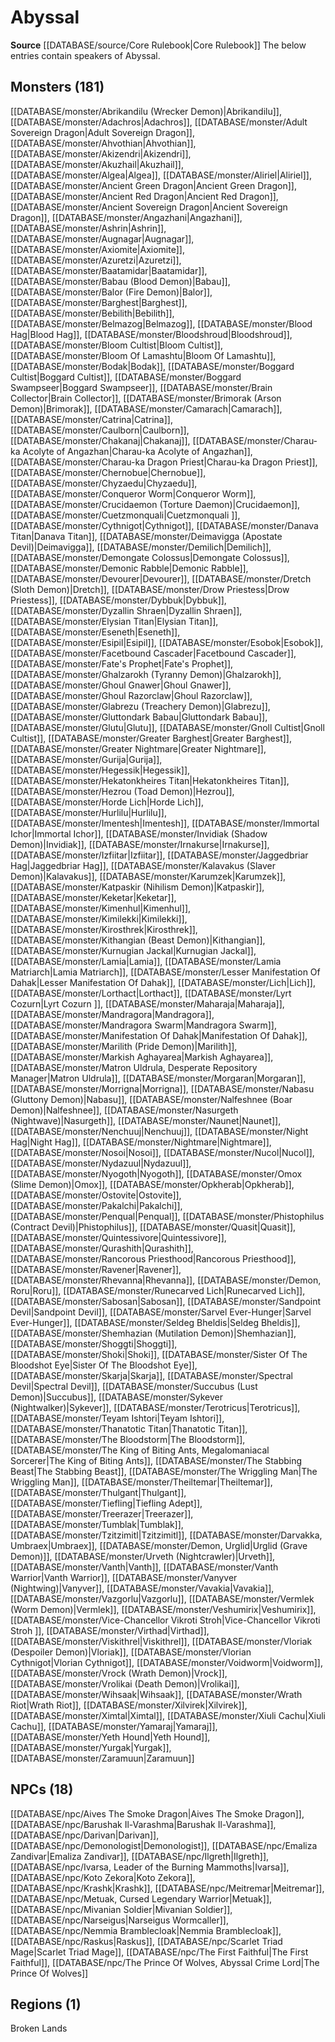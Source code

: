 ﻿---
id: '12'
name: Abyssal
rarity: Uncommon
source: '[[DATABASE/source/Core Rulebook|Core Rulebook]]'
trait:
- '[[DATABASE/trait/Uncommon|Uncommon]]'
type: Language

---
# Abyssal

**Source** [[DATABASE/source/Core Rulebook|Core Rulebook]] 
The below entries contain speakers of Abyssal.

## Monsters (181)

[[DATABASE/monster/Abrikandilu (Wrecker Demon)|Abrikandilu]], [[DATABASE/monster/Adachros|Adachros]], [[DATABASE/monster/Adult Sovereign Dragon|Adult Sovereign Dragon]], [[DATABASE/monster/Ahvothian|Ahvothian]], [[DATABASE/monster/Akizendri|Akizendri]], [[DATABASE/monster/Akuzhail|Akuzhail]], [[DATABASE/monster/Algea|Algea]], [[DATABASE/monster/Aliriel|Aliriel]], [[DATABASE/monster/Ancient Green Dragon|Ancient Green Dragon]], [[DATABASE/monster/Ancient Red Dragon|Ancient Red Dragon]], [[DATABASE/monster/Ancient Sovereign Dragon|Ancient Sovereign Dragon]], [[DATABASE/monster/Angazhani|Angazhani]], [[DATABASE/monster/Ashrin|Ashrin]], [[DATABASE/monster/Augnagar|Augnagar]], [[DATABASE/monster/Axiomite|Axiomite]], [[DATABASE/monster/Azuretzi|Azuretzi]], [[DATABASE/monster/Baatamidar|Baatamidar]], [[DATABASE/monster/Babau (Blood Demon)|Babau]], [[DATABASE/monster/Balor (Fire Demon)|Balor]], [[DATABASE/monster/Barghest|Barghest]], [[DATABASE/monster/Bebilith|Bebilith]], [[DATABASE/monster/Belmazog|Belmazog]], [[DATABASE/monster/Blood Hag|Blood Hag]], [[DATABASE/monster/Bloodshroud|Bloodshroud]], [[DATABASE/monster/Bloom Cultist|Bloom Cultist]], [[DATABASE/monster/Bloom Of Lamashtu|Bloom Of Lamashtu]], [[DATABASE/monster/Bodak|Bodak]], [[DATABASE/monster/Boggard Cultist|Boggard Cultist]], [[DATABASE/monster/Boggard Swampseer|Boggard Swampseer]], [[DATABASE/monster/Brain Collector|Brain Collector]], [[DATABASE/monster/Brimorak (Arson Demon)|Brimorak]], [[DATABASE/monster/Camarach|Camarach]], [[DATABASE/monster/Catrina|Catrina]], [[DATABASE/monster/Caulborn|Caulborn]], [[DATABASE/monster/Chakanaj|Chakanaj]], [[DATABASE/monster/Charau-ka Acolyte of Angazhan|Charau-ka Acolyte of Angazhan]], [[DATABASE/monster/Charau-ka Dragon Priest|Charau-ka Dragon Priest]], [[DATABASE/monster/Chernobue|Chernobue]], [[DATABASE/monster/Chyzaedu|Chyzaedu]], [[DATABASE/monster/Conqueror Worm|Conqueror Worm]], [[DATABASE/monster/Crucidaemon (Torture Daemon)|Crucidaemon]], [[DATABASE/monster/Cuetzmonquali|Cuetzmonquali ]], [[DATABASE/monster/Cythnigot|Cythnigot]], [[DATABASE/monster/Danava Titan|Danava Titan]], [[DATABASE/monster/Deimavigga (Apostate Devil)|Deimavigga]], [[DATABASE/monster/Demilich|Demilich]], [[DATABASE/monster/Demongate Colossus|Demongate Colossus]], [[DATABASE/monster/Demonic Rabble|Demonic Rabble]], [[DATABASE/monster/Devourer|Devourer]], [[DATABASE/monster/Dretch (Sloth Demon)|Dretch]], [[DATABASE/monster/Drow Priestess|Drow Priestess]], [[DATABASE/monster/Dybbuk|Dybbuk]], [[DATABASE/monster/Dyzallin Shraen|Dyzallin Shraen]], [[DATABASE/monster/Elysian Titan|Elysian Titan]], [[DATABASE/monster/Eseneth|Eseneth]], [[DATABASE/monster/Esipil|Esipil]], [[DATABASE/monster/Esobok|Esobok]], [[DATABASE/monster/Facetbound Cascader|Facetbound Cascader]], [[DATABASE/monster/Fate's Prophet|Fate's Prophet]], [[DATABASE/monster/Ghalzarokh (Tyranny Demon)|Ghalzarokh]], [[DATABASE/monster/Ghoul Gnawer|Ghoul Gnawer]], [[DATABASE/monster/Ghoul Razorclaw|Ghoul Razorclaw]], [[DATABASE/monster/Glabrezu (Treachery Demon)|Glabrezu]], [[DATABASE/monster/Gluttondark Babau|Gluttondark Babau]], [[DATABASE/monster/Glutu|Glutu]], [[DATABASE/monster/Gnoll Cultist|Gnoll Cultist]], [[DATABASE/monster/Greater Barghest|Greater Barghest]], [[DATABASE/monster/Greater Nightmare|Greater Nightmare]], [[DATABASE/monster/Gurija|Gurija]], [[DATABASE/monster/Hegessik|Hegessik]], [[DATABASE/monster/Hekatonkheires Titan|Hekatonkheires Titan]], [[DATABASE/monster/Hezrou (Toad Demon)|Hezrou]], [[DATABASE/monster/Horde Lich|Horde Lich]], [[DATABASE/monster/Hurlilu|Hurlilu]], [[DATABASE/monster/Imentesh|Imentesh]], [[DATABASE/monster/Immortal Ichor|Immortal Ichor]], [[DATABASE/monster/Invidiak (Shadow Demon)|Invidiak]], [[DATABASE/monster/Irnakurse|Irnakurse]], [[DATABASE/monster/Izfiitar|Izfiitar]], [[DATABASE/monster/Jaggedbriar Hag|Jaggedbriar Hag]], [[DATABASE/monster/Kalavakus (Slaver Demon)|Kalavakus]], [[DATABASE/monster/Karumzek|Karumzek]], [[DATABASE/monster/Katpaskir (Nihilism Demon)|Katpaskir]], [[DATABASE/monster/Keketar|Keketar]], [[DATABASE/monster/Kimenhul|Kimenhul]], [[DATABASE/monster/Kimilekki|Kimilekki]], [[DATABASE/monster/Kirosthrek|Kirosthrek]], [[DATABASE/monster/Kithangian (Beast Demon)|Kithangian]], [[DATABASE/monster/Kurnugian Jackal|Kurnugian Jackal]], [[DATABASE/monster/Lamia|Lamia]], [[DATABASE/monster/Lamia Matriarch|Lamia Matriarch]], [[DATABASE/monster/Lesser Manifestation Of Dahak|Lesser Manifestation Of Dahak]], [[DATABASE/monster/Lich|Lich]], [[DATABASE/monster/Lorthact|Lorthact]], [[DATABASE/monster/Lyrt Cozurn|Lyrt Cozurn ]], [[DATABASE/monster/Maharaja|Maharaja]], [[DATABASE/monster/Mandragora|Mandragora]], [[DATABASE/monster/Mandragora Swarm|Mandragora Swarm]], [[DATABASE/monster/Manifestation Of Dahak|Manifestation Of Dahak]], [[DATABASE/monster/Marilith (Pride Demon)|Marilith]], [[DATABASE/monster/Markish Aghayarea|Markish Aghayarea]], [[DATABASE/monster/Matron Uldrula, Desperate Repository Manager|Matron Uldrula]], [[DATABASE/monster/Morgaran|Morgaran]], [[DATABASE/monster/Morrigna|Morrigna]], [[DATABASE/monster/Nabasu (Gluttony Demon)|Nabasu]], [[DATABASE/monster/Nalfeshnee (Boar Demon)|Nalfeshnee]], [[DATABASE/monster/Nasurgeth (Nightwave)|Nasurgeth]], [[DATABASE/monster/Naunet|Naunet]], [[DATABASE/monster/Nenchuuj|Nenchuuj]], [[DATABASE/monster/Night Hag|Night Hag]], [[DATABASE/monster/Nightmare|Nightmare]], [[DATABASE/monster/Nosoi|Nosoi]], [[DATABASE/monster/Nucol|Nucol]], [[DATABASE/monster/Nydazuul|Nydazuul]], [[DATABASE/monster/Nyogoth|Nyogoth]], [[DATABASE/monster/Omox (Slime Demon)|Omox]], [[DATABASE/monster/Opkherab|Opkherab]], [[DATABASE/monster/Ostovite|Ostovite]], [[DATABASE/monster/Pakalchi|Pakalchi]], [[DATABASE/monster/Penqual|Penqual]], [[DATABASE/monster/Phistophilus (Contract Devil)|Phistophilus]], [[DATABASE/monster/Quasit|Quasit]], [[DATABASE/monster/Quintessivore|Quintessivore]], [[DATABASE/monster/Qurashith|Qurashith]], [[DATABASE/monster/Rancorous Priesthood|Rancorous Priesthood]], [[DATABASE/monster/Ravener|Ravener]], [[DATABASE/monster/Rhevanna|Rhevanna]], [[DATABASE/monster/Demon, Roru|Roru]], [[DATABASE/monster/Runecarved Lich|Runecarved Lich]], [[DATABASE/monster/Sabosan|Sabosan]], [[DATABASE/monster/Sandpoint Devil|Sandpoint Devil]], [[DATABASE/monster/Sarvel Ever-Hunger|Sarvel Ever-Hunger]], [[DATABASE/monster/Seldeg Bheldis|Seldeg Bheldis]], [[DATABASE/monster/Shemhazian (Mutilation Demon)|Shemhazian]], [[DATABASE/monster/Shoggti|Shoggti]], [[DATABASE/monster/Shoki|Shoki]], [[DATABASE/monster/Sister Of The Bloodshot Eye|Sister Of The Bloodshot Eye]], [[DATABASE/monster/Skarja|Skarja]], [[DATABASE/monster/Spectral Devil|Spectral Devil]], [[DATABASE/monster/Succubus (Lust Demon)|Succubus]], [[DATABASE/monster/Sykever (Nightwalker)|Sykever]], [[DATABASE/monster/Terotricus|Terotricus]], [[DATABASE/monster/Teyam Ishtori|Teyam Ishtori]], [[DATABASE/monster/Thanatotic Titan|Thanatotic Titan]], [[DATABASE/monster/The Bloodstorm|The Bloodstorm]], [[DATABASE/monster/The King of Biting Ants, Megalomaniacal Sorcerer|The King of Biting Ants]], [[DATABASE/monster/The Stabbing Beast|The Stabbing Beast]], [[DATABASE/monster/The Wriggling Man|The Wriggling Man]], [[DATABASE/monster/Theiltemar|Theiltemar]], [[DATABASE/monster/Thulgant|Thulgant]], [[DATABASE/monster/Tiefling|Tiefling Adept]], [[DATABASE/monster/Treerazer|Treerazer]], [[DATABASE/monster/Tumblak|Tumblak]], [[DATABASE/monster/Tzitzimitl|Tzitzimitl]], [[DATABASE/monster/Darvakka, Umbraex|Umbraex]], [[DATABASE/monster/Demon, Urglid|Urglid (Grave Demon)]], [[DATABASE/monster/Urveth (Nightcrawler)|Urveth]], [[DATABASE/monster/Vanth|Vanth]], [[DATABASE/monster/Vanth Warrior|Vanth Warrior]], [[DATABASE/monster/Vanyver (Nightwing)|Vanyver]], [[DATABASE/monster/Vavakia|Vavakia]], [[DATABASE/monster/Vazgorlu|Vazgorlu]], [[DATABASE/monster/Vermlek (Worm Demon)|Vermlek]], [[DATABASE/monster/Veshumirix|Veshumirix]], [[DATABASE/monster/Vice-Chancellor Vikroti Stroh|Vice-Chancellor Vikroti Stroh ]], [[DATABASE/monster/Virthad|Virthad]], [[DATABASE/monster/Viskithrel|Viskithrel]], [[DATABASE/monster/Vloriak (Despoiler Demon)|Vloriak]], [[DATABASE/monster/Vlorian Cythnigot|Vlorian Cythnigot]], [[DATABASE/monster/Voidworm|Voidworm]], [[DATABASE/monster/Vrock (Wrath Demon)|Vrock]], [[DATABASE/monster/Vrolikai (Death Demon)|Vrolikai]], [[DATABASE/monster/Wihsaak|Wihsaak]], [[DATABASE/monster/Wrath Riot|Wrath Riot]], [[DATABASE/monster/Xilvirek|Xilvirek]], [[DATABASE/monster/Ximtal|Ximtal]], [[DATABASE/monster/Xiuli Cachu|Xiuli Cachu]], [[DATABASE/monster/Yamaraj|Yamaraj]], [[DATABASE/monster/Yeth Hound|Yeth Hound]], [[DATABASE/monster/Yurgak|Yurgak]], [[DATABASE/monster/Zaramuun|Zaramuun]]

## NPCs (18)

[[DATABASE/npc/Aives The Smoke Dragon|Aives The Smoke Dragon]], [[DATABASE/npc/Barushak Il-Varashma|Barushak Il-Varashma]], [[DATABASE/npc/Darivan|Darivan]], [[DATABASE/npc/Demonologist|Demonologist]], [[DATABASE/npc/Emaliza Zandivar|Emaliza Zandivar]], [[DATABASE/npc/Ilgreth|Ilgreth]], [[DATABASE/npc/Ivarsa, Leader of the Burning Mammoths|Ivarsa]], [[DATABASE/npc/Koto Zekora|Koto Zekora]], [[DATABASE/npc/Krashk|Krashk]], [[DATABASE/npc/Meitremar|Meitremar]], [[DATABASE/npc/Metuak, Cursed Legendary Warrior|Metuak]], [[DATABASE/npc/Mivanian Soldier|Mivanian Soldier]], [[DATABASE/npc/Narseigus|Narseigus Wormcaller]], [[DATABASE/npc/Nemmia Bramblecloak|Nemmia Bramblecloak]], [[DATABASE/npc/Raskus|Raskus]], [[DATABASE/npc/Scarlet Triad Mage|Scarlet Triad Mage]], [[DATABASE/npc/The First Faithful|The First Faithful]], [[DATABASE/npc/The Prince Of Wolves, Abyssal Crime Lord|The Prince Of Wolves]]

## Regions (1)

Broken Lands